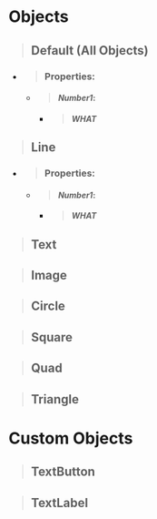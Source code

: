 # Objects

> ## Default (All Objects)
- > ### Properties:
  - > #### _Number1_:
      - > ##### WHAT 

> ## Line
- > ### Properties:
  - > #### _Number1_:
      - > ##### WHAT 

> ## Text

> ## Image

> ## Circle

> ## Square

> ## Quad

> ## Triangle

# Custom Objects

> ## TextButton

> ## TextLabel

